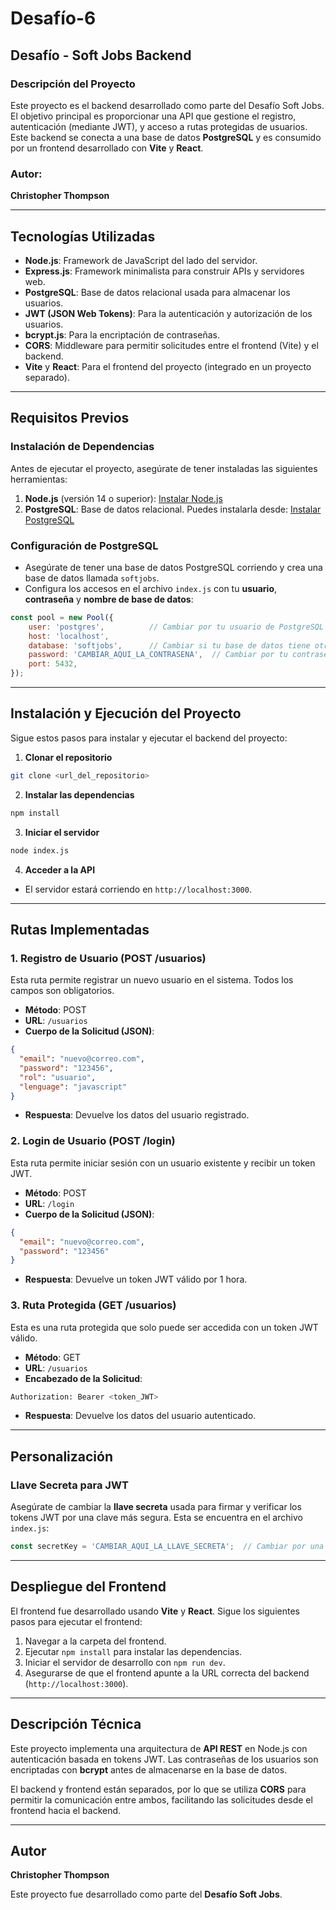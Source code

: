 
# Desafío-6

## Desafío - Soft Jobs Backend

### Descripción del Proyecto
Este proyecto es el backend desarrollado como parte del Desafío Soft Jobs. El objetivo principal es proporcionar una API que gestione el registro, autenticación (mediante JWT), y acceso a rutas protegidas de usuarios. Este backend se conecta a una base de datos **PostgreSQL** y es consumido por un frontend desarrollado con **Vite** y **React**.

### Autor:
**Christopher Thompson**

---

## Tecnologías Utilizadas

- **Node.js**: Framework de JavaScript del lado del servidor.
- **Express.js**: Framework minimalista para construir APIs y servidores web.
- **PostgreSQL**: Base de datos relacional usada para almacenar los usuarios.
- **JWT (JSON Web Tokens)**: Para la autenticación y autorización de los usuarios.
- **bcrypt.js**: Para la encriptación de contraseñas.
- **CORS**: Middleware para permitir solicitudes entre el frontend (Vite) y el backend.
- **Vite** y **React**: Para el frontend del proyecto (integrado en un proyecto separado).

---

## Requisitos Previos

### Instalación de Dependencias

Antes de ejecutar el proyecto, asegúrate de tener instaladas las siguientes herramientas:

1. **Node.js** (versión 14 o superior): [Instalar Node.js](https://nodejs.org/)
2. **PostgreSQL**: Base de datos relacional. Puedes instalarla desde: [Instalar PostgreSQL](https://www.postgresql.org/download/)

### Configuración de PostgreSQL

- Asegúrate de tener una base de datos PostgreSQL corriendo y crea una base de datos llamada `softjobs`.
- Configura los accesos en el archivo `index.js` con tu **usuario**, **contraseña** y **nombre de base de datos**:

```javascript
const pool = new Pool({
    user: 'postgres',          // Cambiar por tu usuario de PostgreSQL
    host: 'localhost',
    database: 'softjobs',      // Cambiar si tu base de datos tiene otro nombre
    password: 'CAMBIAR_AQUI_LA_CONTRASENA',  // Cambiar por tu contraseña de PostgreSQL
    port: 5432,
});
```

---

## Instalación y Ejecución del Proyecto

Sigue estos pasos para instalar y ejecutar el backend del proyecto:

1. **Clonar el repositorio**

```bash
git clone <url_del_repositorio>
```

2. **Instalar las dependencias**

```bash
npm install
```

3. **Iniciar el servidor**

```bash
node index.js
```

4. **Acceder a la API**

- El servidor estará corriendo en `http://localhost:3000`.

---

## Rutas Implementadas

### 1. Registro de Usuario (POST /usuarios)

Esta ruta permite registrar un nuevo usuario en el sistema. Todos los campos son obligatorios.

- **Método**: POST
- **URL**: `/usuarios`
- **Cuerpo de la Solicitud (JSON)**:

```json
{
  "email": "nuevo@correo.com",
  "password": "123456",
  "rol": "usuario",
  "lenguage": "javascript"
}
```

- **Respuesta**: Devuelve los datos del usuario registrado.

### 2. Login de Usuario (POST /login)

Esta ruta permite iniciar sesión con un usuario existente y recibir un token JWT.

- **Método**: POST
- **URL**: `/login`
- **Cuerpo de la Solicitud (JSON)**:

```json
{
  "email": "nuevo@correo.com",
  "password": "123456"
}
```

- **Respuesta**: Devuelve un token JWT válido por 1 hora.

### 3. Ruta Protegida (GET /usuarios)

Esta es una ruta protegida que solo puede ser accedida con un token JWT válido.

- **Método**: GET
- **URL**: `/usuarios`
- **Encabezado de la Solicitud**:

```bash
Authorization: Bearer <token_JWT>
```

- **Respuesta**: Devuelve los datos del usuario autenticado.

---

## Personalización

### Llave Secreta para JWT

Asegúrate de cambiar la **llave secreta** usada para firmar y verificar los tokens JWT por una clave más segura. Esta se encuentra en el archivo `index.js`:

```javascript
const secretKey = 'CAMBIAR_AQUI_LA_LLAVE_SECRETA';  // Cambiar por una clave secreta segura
```

---

## Despliegue del Frontend

El frontend fue desarrollado usando **Vite** y **React**. Sigue los siguientes pasos para ejecutar el frontend:

1. Navegar a la carpeta del frontend.
2. Ejecutar `npm install` para instalar las dependencias.
3. Iniciar el servidor de desarrollo con `npm run dev`.
4. Asegurarse de que el frontend apunte a la URL correcta del backend (`http://localhost:3000`).

---

## Descripción Técnica

Este proyecto implementa una arquitectura de **API REST** en Node.js con autenticación basada en tokens JWT. Las contraseñas de los usuarios son encriptadas con **bcrypt** antes de almacenarse en la base de datos.

El backend y frontend están separados, por lo que se utiliza **CORS** para permitir la comunicación entre ambos, facilitando las solicitudes desde el frontend hacia el backend.

---

## Autor

**Christopher Thompson**

Este proyecto fue desarrollado como parte del **Desafío Soft Jobs**.
